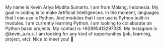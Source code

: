My name is Kevin Ariya Mudita Sumarto. I am from Malang, Indonesia. My goal in coding is to make Artificial Intelligences. In the moment, languages that I can use is Python. And modules that I can use is Python built-in modules. I am currently learning Python. I am looking to collaborate on Python basic projects. My contact is +62895413297335. My Instagram is @kevin_a.m.s. I am looking for any kind of opportunities (job, learning, project, etc). Nice to meet you! 👋
